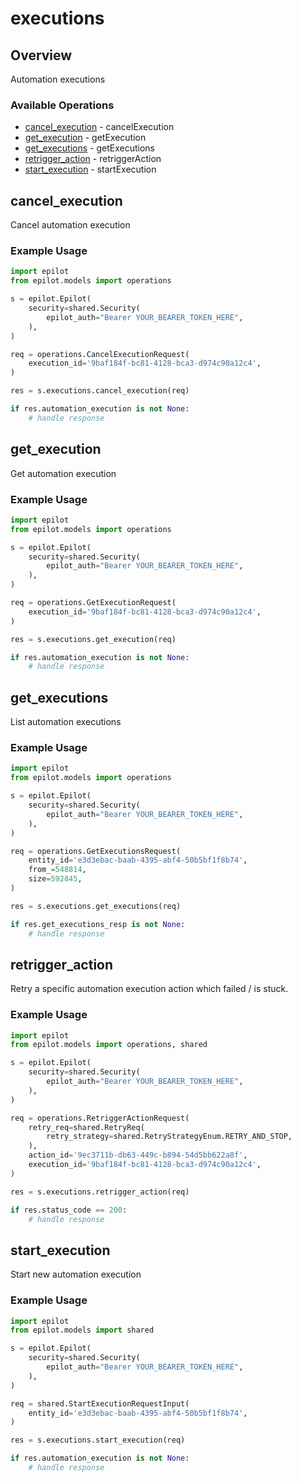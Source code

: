 # executions

## Overview

Automation executions

### Available Operations

* [cancel_execution](#cancel_execution) - cancelExecution
* [get_execution](#get_execution) - getExecution
* [get_executions](#get_executions) - getExecutions
* [retrigger_action](#retrigger_action) - retriggerAction
* [start_execution](#start_execution) - startExecution

## cancel_execution

Cancel automation execution

### Example Usage

```python
import epilot
from epilot.models import operations

s = epilot.Epilot(
    security=shared.Security(
        epilot_auth="Bearer YOUR_BEARER_TOKEN_HERE",
    ),
)

req = operations.CancelExecutionRequest(
    execution_id='9baf184f-bc81-4128-bca3-d974c90a12c4',
)

res = s.executions.cancel_execution(req)

if res.automation_execution is not None:
    # handle response
```

## get_execution

Get automation execution

### Example Usage

```python
import epilot
from epilot.models import operations

s = epilot.Epilot(
    security=shared.Security(
        epilot_auth="Bearer YOUR_BEARER_TOKEN_HERE",
    ),
)

req = operations.GetExecutionRequest(
    execution_id='9baf184f-bc81-4128-bca3-d974c90a12c4',
)

res = s.executions.get_execution(req)

if res.automation_execution is not None:
    # handle response
```

## get_executions

List automation executions

### Example Usage

```python
import epilot
from epilot.models import operations

s = epilot.Epilot(
    security=shared.Security(
        epilot_auth="Bearer YOUR_BEARER_TOKEN_HERE",
    ),
)

req = operations.GetExecutionsRequest(
    entity_id='e3d3ebac-baab-4395-abf4-50b5bf1f8b74',
    from_=548814,
    size=592845,
)

res = s.executions.get_executions(req)

if res.get_executions_resp is not None:
    # handle response
```

## retrigger_action

Retry a specific automation execution action which failed / is stuck.

### Example Usage

```python
import epilot
from epilot.models import operations, shared

s = epilot.Epilot(
    security=shared.Security(
        epilot_auth="Bearer YOUR_BEARER_TOKEN_HERE",
    ),
)

req = operations.RetriggerActionRequest(
    retry_req=shared.RetryReq(
        retry_strategy=shared.RetryStrategyEnum.RETRY_AND_STOP,
    ),
    action_id='9ec3711b-db63-449c-b894-54d5bb622a8f',
    execution_id='9baf184f-bc81-4128-bca3-d974c90a12c4',
)

res = s.executions.retrigger_action(req)

if res.status_code == 200:
    # handle response
```

## start_execution

Start new automation execution

### Example Usage

```python
import epilot
from epilot.models import shared

s = epilot.Epilot(
    security=shared.Security(
        epilot_auth="Bearer YOUR_BEARER_TOKEN_HERE",
    ),
)

req = shared.StartExecutionRequestInput(
    entity_id='e3d3ebac-baab-4395-abf4-50b5bf1f8b74',
)

res = s.executions.start_execution(req)

if res.automation_execution is not None:
    # handle response
```
